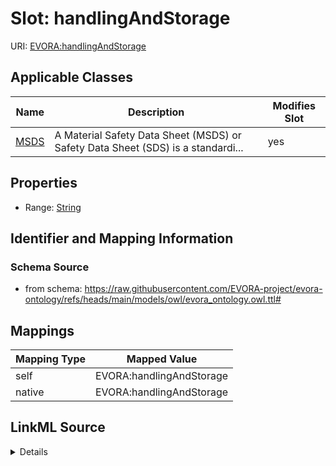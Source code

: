 

# Slot: handlingAndStorage



URI: [EVORA:handlingAndStorage](https://raw.githubusercontent.com/EVORA-project/evora-ontology/refs/heads/main/models/owl/evora_ontology.owl.ttl#handlingAndStorage)



<!-- no inheritance hierarchy -->





## Applicable Classes

| Name | Description | Modifies Slot |
| --- | --- | --- |
| [MSDS](MSDS.md) | A Material Safety Data Sheet (MSDS) or Safety Data Sheet (SDS) is a standardi... |  yes  |







## Properties

* Range: [String](String.md)





## Identifier and Mapping Information







### Schema Source


* from schema: https://raw.githubusercontent.com/EVORA-project/evora-ontology/refs/heads/main/models/owl/evora_ontology.owl.ttl#




## Mappings

| Mapping Type | Mapped Value |
| ---  | ---  |
| self | EVORA:handlingAndStorage |
| native | EVORA:handlingAndStorage |




## LinkML Source

<details>
```yaml
name: handlingAndStorage
from_schema: https://raw.githubusercontent.com/EVORA-project/evora-ontology/refs/heads/main/models/owl/evora_ontology.owl.ttl#
rank: 1000
alias: handlingAndStorage
domain_of:
- MSDS
range: string

```
</details>